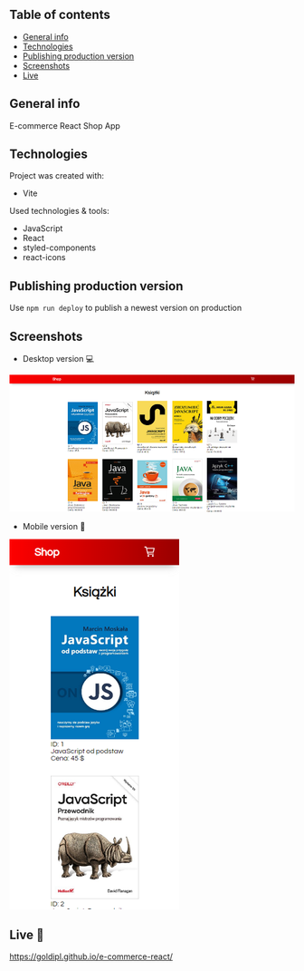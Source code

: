 ## Table of contents
* [General info](#general-info)
* [Technologies](#technologies)
* [Publishing production version](#publishing-production-version)
* [Screenshots](#screenshots)
* [Live](#live-star2)

## General info
E-commerce React Shop App

## Technologies
Project was created with:
* Vite

Used technologies & tools:
* JavaScript
* React
* styled-components
* react-icons

## Publishing production version

Use `npm run deploy` to publish a newest version on production

## Screenshots
* Desktop version :computer:   

![Screenshot](./src/assets/screenshots/screenshot_desktop.png) 

* Mobile version :iphone:   

![Screenshot](./src/assets/screenshots/screenshot_mobile.png) 

## Live :star2:
https://goldipl.github.io/e-commerce-react/